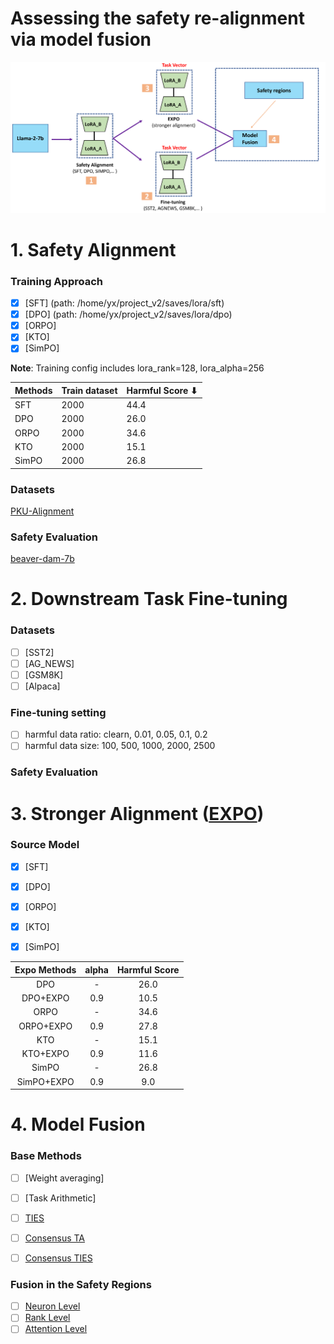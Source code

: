 # Assessing the safety re-alignment via model fusion 
![image](overview.png)

# 1. Safety Alignment
### Training Approach
- [x] [SFT] (path: /home/yx/project_v2/saves/lora/sft)
- [x] [DPO]  (path: /home/yx/project_v2/saves/lora/dpo)
- [x] [ORPO]
- [x] [KTO]
- [x] [SimPO] 

**Note**: Training config includes lora_rank=128, lora_alpha=256 

| Methods | Train dataset | Harmful Score ⬇ |
|---------|---------------|-----------------|
| SFT     | 2000          | 44.4            |
| DPO     | 2000          | 26.0            |
| ORPO    | 2000          | 34.6            |
| KTO     | 2000          | 15.1            |
| SimPO   | 2000          | 26.8            |



### Datasets
[PKU-Alignment](https://huggingface.co/PKU-Alignment)

### Safety Evaluation
[beaver-dam-7b](https://huggingface.co/PKU-Alignment/beaver-dam-7b)


# 2. Downstream Task Fine-tuning

### Datasets
- [ ] [SST2]
- [ ] [AG_NEWS]
- [ ] [GSM8K]
- [ ] [Alpaca]

### Fine-tuning setting
- [ ] harmful data ratio: clearn, 0.01, 0.05, 0.1, 0.2
- [ ] harmful data size: 100, 500, 1000, 2000, 2500

### Safety Evaluation


# 3. Stronger Alignment ([EXPO](https://arxiv.org/abs/2404.16792))

### Source Model
- [X] [SFT]
- [X] [DPO]
- [X] [ORPO]
- [X] [KTO]
- [X] [SimPO]


| Expo Methods | alpha | Harmful Score |
|:------------:|:-----:|:-------------:|
| DPO          | -     | 26.0          |
| DPO+EXPO     | 0.9   | 10.5          |
| ORPO         | -     | 34.6          |
| ORPO+EXPO    | 0.9   | 27.8          |
| KTO          | -     | 15.1          |
| KTO+EXPO     | 0.9   | 11.6          |
| SimPO        | -     | 26.8          |
| SimPO+EXPO   | 0.9   | 9.0           |



# 4. Model Fusion
### Base Methods
- [ ] [Weight averaging]
- [ ] [Task Arithmetic]
- [ ] [TIES](http://arxiv.org/abs/2306.01708v2)
- [ ] [Consensus TA](https://arxiv.org/abs/2405.07813)
- [ ] [Consensus TIES](https://arxiv.org/abs/2405.07813)


### Fusion in the Safety Regions
- [ ] [Neuron Level](https://arxiv.org/abs/2402.05162)
- [ ] [Rank Level](https://arxiv.org/abs/2402.05162)
- [ ] [Attention Level](https://arxiv.org/abs/2406.01563)